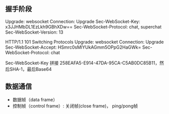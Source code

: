 
## 握手阶段
Upgrade: websocket
Connection: Upgrade
Sec-WebSocket-Key: x3JJHMbDL1EzLkh9GBhXDw==
Sec-WebSocket-Protocol: chat, superchat
Sec-WebSocket-Version: 13

HTTP/1.1 101 Switching Protocols
Upgrade: websocket
Connection: Upgrade
Sec-WebSocket-Accept: HSmrc0sMlYUkAGmm5OPpG2HaGWk=
Sec-WebSocket-Protocol: chat

Sec-WebSocket-Key 拼接 258EAFA5-E914-47DA-95CA-C5AB0DC85B11，然后SHA-1，最后Base64


## 数据通信
* 数据帧（data frame）
* 控制帧（control frame）: 关闭帧(close frame)， ping/pong帧
